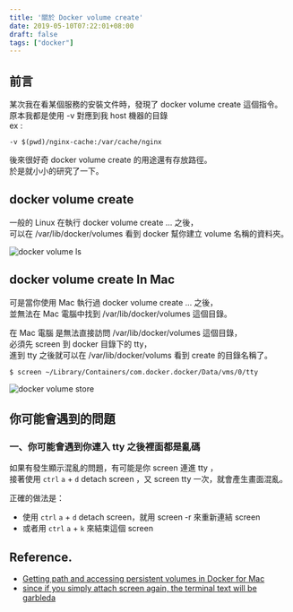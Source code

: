 ```yaml
---
title: '關於 Docker volume create'
date: 2019-05-10T07:22:01+08:00
draft: false
tags: ["docker"]
---
```


## 前言

某次我在看某個服務的安裝文件時，發現了 docker volume create 這個指令。  
原本我都是使用 -v 對應到我 host 機器的目錄  
ex :  

`-v $(pwd)/nginx-cache:/var/cache/nginx`

後來很好奇 docker volume create 的用途還有存放路徑。  
於是就小小的研究了一下。  

## docker volume create
一般的 Linux 在執行 docker volume create … 之後，  
可以在 /var/lib/docker/volumes 看到 docker 幫你建立 volume 名稱的資料夾。  

![docker volume ls](https://fblog.ooopiz.com/images/2019/05/a001.jpg "docker volume ls")

## docker volume create In Mac
可是當你使用 Mac 執行過 docker volume create … 之後，  
並無法在 Mac 電腦中找到 /var/lib/docker/volumes 這個目錄。  

在 Mac 電腦 是無法直接訪問 /var/lib/docker/volumes 這個目錄，  
必須先 screen 到 docker 目錄下的 tty，  
進到 tty 之後就可以在 /var/lib/docker/volums 看到 create 的目錄名稱了。  

`$ screen ~/Library/Containers/com.docker.docker/Data/vms/0/tty`

![docker volume store](https://fblog.ooopiz.com/images/2019/05/a002.jpg "docker volume store")


## 你可能會遇到的問題
### 一、你可能會遇到你連入 tty 之後裡面都是亂碼

如果有發生顯示混亂的問題，有可能是你 screen 連進 tty ，  
接著使用 `ctrl` `a` + `d` detach screen ，又 screen tty 一次，就會產生畫面混亂。  

正確的做法是：  

- 使用 `ctrl` `a` + `d` detach screen，就用 screen -r 來重新連結 screen
- 或者用 `ctrl` `a` + `k` 來結束這個 screen

## Reference.
- [Getting path and accessing persistent volumes in Docker for Mac](https://timonweb.com/posts/getting-path-and-accessing-persistent-volumes-in-docker-for-mac/)
- [since if you simply attach screen again, the terminal text will be garbleda](https://stackoverflow.com/questions/38532483/where-is-var-lib-docker-on-mac-os-x/55312677#55312677)
